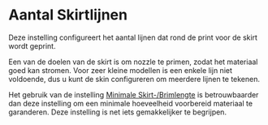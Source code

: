 Aantal Skirtlijnen
====
Deze instelling configureert het aantal lijnen dat rond de print voor de skirt wordt geprint.

Een van de doelen van de skirt is om nozzle te primen, zodat het materiaal goed kan stromen. Voor zeer kleine modellen is een enkele lijn niet voldoende, dus u kunt de skin configureren om meerdere lijnen te tekenen.

Het gebruik van de instelling [Minimale Skirt-/Brimlengte](skirt_brim_minimal_length.md) is betrouwbaarder dan deze instelling om een minimale hoeveelheid voorbereid materiaal te garanderen. Deze instelling is net iets gemakkelijker te begrijpen.